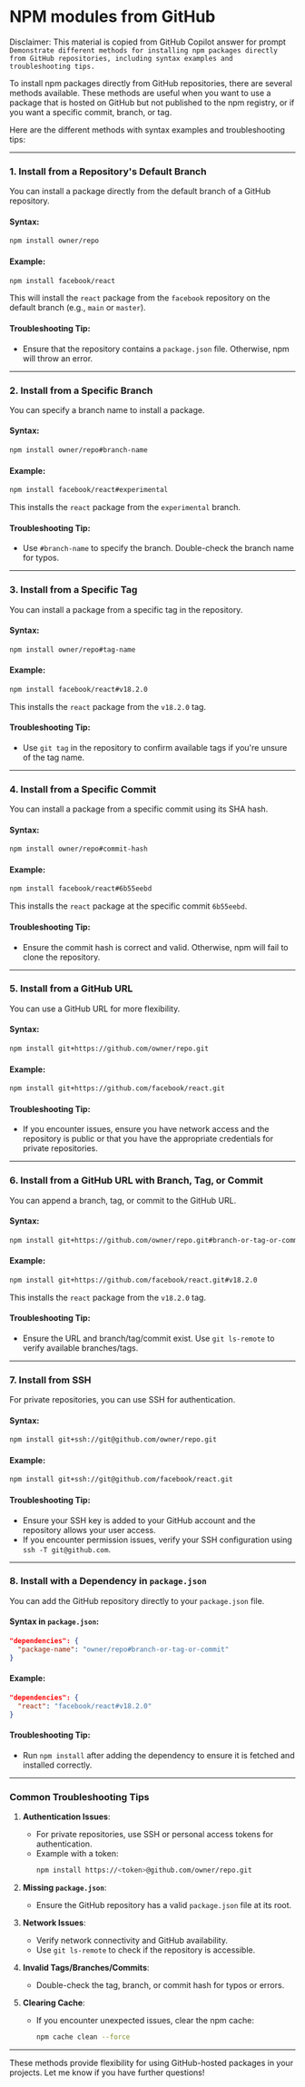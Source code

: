 # NPM modules from GitHub

Disclaimer: This material is copied from GitHub Copilot answer for prompt `Demonstrate different methods for installing npm packages directly from GitHub repositories, including syntax examples and troubleshooting tips.`

To install npm packages directly from GitHub repositories, there are several methods available. These methods are useful when you want to use a package that is hosted on GitHub but not published to the npm registry, or if you want a specific commit, branch, or tag.

Here are the different methods with syntax examples and troubleshooting tips:

---

### 1. **Install from a Repository's Default Branch**
You can install a package directly from the default branch of a GitHub repository.

#### Syntax:
```bash
npm install owner/repo
```

#### Example:
```bash
npm install facebook/react
```

This will install the `react` package from the `facebook` repository on the default branch (e.g., `main` or `master`).

#### Troubleshooting Tip:
- Ensure that the repository contains a `package.json` file. Otherwise, npm will throw an error.

---

### 2. **Install from a Specific Branch**
You can specify a branch name to install a package.

#### Syntax:
```bash
npm install owner/repo#branch-name
```

#### Example:
```bash
npm install facebook/react#experimental
```

This installs the `react` package from the `experimental` branch.

#### Troubleshooting Tip:
- Use `#branch-name` to specify the branch. Double-check the branch name for typos.

---

### 3. **Install from a Specific Tag**
You can install a package from a specific tag in the repository.

#### Syntax:
```bash
npm install owner/repo#tag-name
```

#### Example:
```bash
npm install facebook/react#v18.2.0
```

This installs the `react` package from the `v18.2.0` tag.

#### Troubleshooting Tip:
- Use `git tag` in the repository to confirm available tags if you're unsure of the tag name.

---

### 4. **Install from a Specific Commit**
You can install a package from a specific commit using its SHA hash.

#### Syntax:
```bash
npm install owner/repo#commit-hash
```

#### Example:
```bash
npm install facebook/react#6b55eebd
```

This installs the `react` package at the specific commit `6b55eebd`.

#### Troubleshooting Tip:
- Ensure the commit hash is correct and valid. Otherwise, npm will fail to clone the repository.

---

### 5. **Install from a GitHub URL**
You can use a GitHub URL for more flexibility.

#### Syntax:
```bash
npm install git+https://github.com/owner/repo.git
```

#### Example:
```bash
npm install git+https://github.com/facebook/react.git
```

#### Troubleshooting Tip:
- If you encounter issues, ensure you have network access and the repository is public or that you have the appropriate credentials for private repositories.

---

### 6. **Install from a GitHub URL with Branch, Tag, or Commit**
You can append a branch, tag, or commit to the GitHub URL.

#### Syntax:
```bash
npm install git+https://github.com/owner/repo.git#branch-or-tag-or-commit
```

#### Example:
```bash
npm install git+https://github.com/facebook/react.git#v18.2.0
```

This installs the `react` package from the `v18.2.0` tag.

#### Troubleshooting Tip:
- Ensure the URL and branch/tag/commit exist. Use `git ls-remote` to verify available branches/tags.

---

### 7. **Install from SSH**
For private repositories, you can use SSH for authentication.

#### Syntax:
```bash
npm install git+ssh://git@github.com/owner/repo.git
```

#### Example:
```bash
npm install git+ssh://git@github.com/facebook/react.git
```

#### Troubleshooting Tip:
- Ensure your SSH key is added to your GitHub account and the repository allows your user access.
- If you encounter permission issues, verify your SSH configuration using `ssh -T git@github.com`.

---

### 8. **Install with a Dependency in `package.json`**
You can add the GitHub repository directly to your `package.json` file.

#### Syntax in `package.json`:
```json
"dependencies": {
  "package-name": "owner/repo#branch-or-tag-or-commit"
}
```

#### Example:
```json
"dependencies": {
  "react": "facebook/react#v18.2.0"
}
```

#### Troubleshooting Tip:
- Run `npm install` after adding the dependency to ensure it is fetched and installed correctly.

---

### Common Troubleshooting Tips
1. **Authentication Issues**:
   - For private repositories, use SSH or personal access tokens for authentication.
   - Example with a token:
     ```bash
     npm install https://<token>@github.com/owner/repo.git
     ```

2. **Missing `package.json`**:
   - Ensure the GitHub repository has a valid `package.json` file at its root.

3. **Network Issues**:
   - Verify network connectivity and GitHub availability.
   - Use `git ls-remote` to check if the repository is accessible.

4. **Invalid Tags/Branches/Commits**:
   - Double-check the tag, branch, or commit hash for typos or errors.

5. **Clearing Cache**:
   - If you encounter unexpected issues, clear the npm cache:
     ```bash
     npm cache clean --force
     ```

---

These methods provide flexibility for using GitHub-hosted packages in your projects. Let me know if you have further questions!
